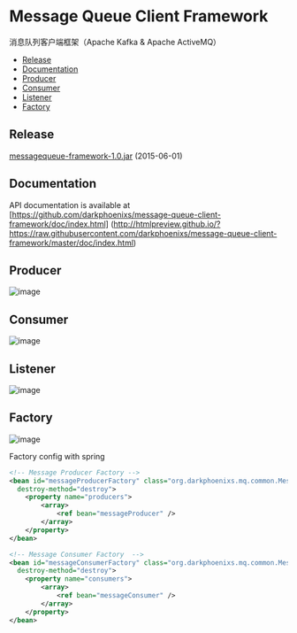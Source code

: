 Message Queue Client Framework
==============================

  消息队列客户端框架（Apache Kafka &amp; Apache ActiveMQ）
  * [Release](#release)
  * [Documentation](#documentation)
  * [Producer](#producer)
  * [Consumer](#consumer)
  * [Listener](#listener)
  * [Factory](#factory)

## Release

[messagequeue-framework-1.0.jar](https://github.com/darkphoenixs/message-queue-client-framework/blob/master/release/messagequeue-framework-1.0.jar?raw=true) (2015-06-01) 

## Documentation

API documentation is available at [https://github.com/darkphoenixs/message-queue-client-framework/doc/index.html] (http://htmlpreview.github.io/?https://raw.githubusercontent.com/darkphoenixs/message-queue-client-framework/master/doc/index.html)

## Producer

![image](https://raw.githubusercontent.com/darkphoenixs/message-queue-client-framework/master/uml/producer.jpg)

## Consumer

![image](https://raw.githubusercontent.com/darkphoenixs/message-queue-client-framework/master/uml/consumer.jpg)

## Listener

![image](https://raw.githubusercontent.com/darkphoenixs/message-queue-client-framework/master/uml/listener.jpg)

## Factory

![image](https://raw.githubusercontent.com/darkphoenixs/message-queue-client-framework/master/uml/factory.jpg)

Factory config with spring
```xml
<!-- Message Producer Factory -->
<bean id="messageProducerFactory" class="org.darkphoenixs.mq.common.MessageProducerFactory" 
  destroy-method="destroy">
    <property name="producers"> 
        <array> 
            <ref bean="messageProducer" /> 
        </array> 
    </property> 
</bean> 

<!-- Message Consumer Factory  -->
<bean id="messageConsumerFactory" class="org.darkphoenixs.mq.common.MessageConsumerFactory" 
  destroy-method="destroy">
    <property name="consumers"> 
        <array> 
            <ref bean="messageConsumer" /> 
        </array>
    </property> 
</bean>
```

